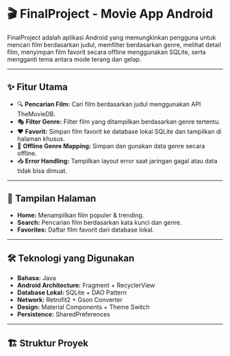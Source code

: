 # 🎬 FinalProject - Movie App Android

FinalProject adalah aplikasi Android yang memungkinkan pengguna untuk mencari film berdasarkan judul, memfilter berdasarkan genre, melihat detail film, menyimpan film favorit secara offline menggunakan SQLite, serta mengganti tema antara mode terang dan gelap.

---

## ✨ Fitur Utama

- 🔍 **Pencarian Film:** Cari film berdasarkan judul menggunakan API TheMovieDB.
- 🎭 **Filter Genre:** Filter film yang ditampilkan berdasarkan genre tertentu.
- ❤️ **Favorit:** Simpan film favorit ke database lokal SQLite dan tampilkan di halaman khusus.
- 🔄 **Offline Genre Mapping:** Simpan dan gunakan data genre secara offline.
- 📥 **Error Handling:** Tampilkan layout error saat jaringan gagal atau data tidak bisa dimuat.

---

## 📱 Tampilan Halaman

- **Home:** Menampilkan film populer & trending.
- **Search:** Pencarian film berdasarkan kata kunci dan genre.
- **Favorites:** Daftar film favorit dari database lokal.

---

## 🛠️ Teknologi yang Digunakan

- **Bahasa:** Java
- **Android Architecture:** Fragment + RecyclerView
- **Database Lokal:** SQLite + DAO Pattern
- **Network:** Retrofit2 + Gson Converter
- **Design:** Material Components + Theme Switch
- **Persistence:** SharedPreferences

---

## 🏗️ Struktur Proyek

